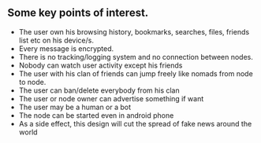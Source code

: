 
## Some key points of interest.

* The user own his browsing history, bookmarks, searches, files, friends list etc on his device/s.
* Every message is encrypted.
* There is no tracking/logging system and no connection between nodes.
* Nobody can watch user activity except his friends
* The user with his clan of friends can jump freely like nomads from node to node.
* The user can ban/delete everybody from his clan
* The user or node owner can advertise something if want
* The user may be a human or a bot
* The node can be started even in android phone
* As a side effect, this design will cut the spread of fake news around the world

